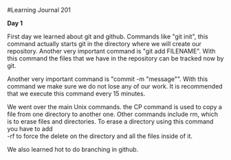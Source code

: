 #Learning Journal 201

**Day 1**

  First day we learned about git and github. Commands like "git init", this
command actually starts git in the directory where we will create our
repository. Another very important command is "git add FILENAME". With this
command the files that we have in the repository can be tracked now by git.

  Another very important command is "commit -m "message"". With this command we
make sure we do not lose any of our work. It is recommended that we execute
this command every 15 minutes.

  We went over the main Unix commands. the CP command is used to copy a file
from one directory to another one. Other commands include rm, which is to erase
files and directories. To erase a directory using this command you have to add \
-rf to force the delete on the directory and all the files inside of it.

  We also learned hot to do branching in github.
